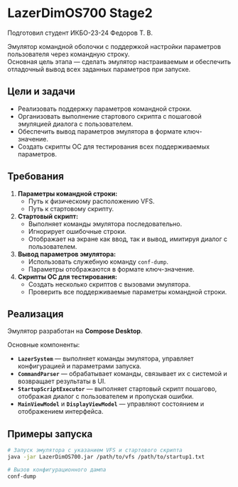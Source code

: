 # LazerDimOS700 Stage2
Подготовил студент ИКБО-23-24 Федоров Т. В.

Эмулятор командной оболочки с поддержкой настройки параметров пользователя через командную строку.  
Основная цель этапа — сделать эмулятор настраиваемым и обеспечить отладочный вывод всех заданных параметров при запуске.

## Цели и задачи
- Реализовать поддержку параметров командной строки.
- Организовать выполнение стартового скрипта с пошаговой эмуляцией диалога с пользователем.
- Обеспечить вывод параметров эмулятора в формате ключ-значение.
- Создать скрипты ОС для тестирования всех поддерживаемых параметров.

## Требования
1. **Параметры командной строки:**
   - Путь к физическому расположению VFS.
   - Путь к стартовому скрипту.
2. **Стартовый скрипт:**
   - Выполняет команды эмулятора последовательно.
   - Игнорирует ошибочные строки.
   - Отображает на экране как ввод, так и вывод, имитируя диалог с пользователем.
3. **Вывод параметров эмулятора:**
   - Использовать служебную команду `conf-dump`.
   - Параметры отображаются в формате ключ-значение.
4. **Скрипты ОС для тестирования:**
   - Создать несколько скриптов с вызовами эмулятора.
   - Проверить все поддерживаемые параметры командной строки.

## Реализация
Эмулятор разработан на **Compose Desktop**.

Основные компоненты:
- **`LazerSystem`** — выполняет команды эмулятора, управляет конфигурацией и параметрами запуска.
- **`CommandParser`** — обрабатывает команды, связывает их с системой и возвращает результаты в UI.
- **`StartupScriptExecutor`** — выполняет стартовый скрипт пошагово, отображая диалог с пользователем и пропуская ошибки.
- **`MainViewModel`** и **`DisplayViewModel`** — управляют состоянием и отображением интерфейса.

## Примеры запуска
```bash
# Запуск эмулятора с указанием VFS и стартового скрипта
java -jar LazerDimOS700.jar /path/to/vfs /path/to/startup1.txt

# Вызов конфигурационного дампа
conf-dump
